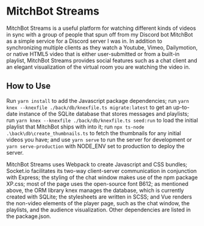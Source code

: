# MitchBot Streams

MitchBot Streams is a useful platform for watching different kinds of videos in sync with a group of people that spun off from my Discord bot MitchBot as a simple service for a Discord server I was in. In addition to synchronizing multiple clients as they watch a Youtube, Vimeo, Dailymotion, or native HTML5 video that is either user-submitted or from a built-in playlist, MitchBot Streams provides social features such as a chat client and an elegant visualization of the virtual room you are watching the video in.

## How to Use

Run `yarn install` to add the Javascript package dependencies; run `yarn knex --knexfile ./back/db/knexfile.ts migrate:latest` to get an up-to-date instance of the SQLite database that stores messages and playlists; run `yarn knex --knexfile ./back/db/knexfile.ts seed:run` to load the initial playlist that MitchBot ships with into it; run `npx ts-node .\back\db\create_thumbnails.ts` to fetch the thumbnails for any initial videos you have; and use `yarn serve` to run the server for development or `yarn serve-production` with NODE_ENV set to production to deploy the server.

MitchBot Streams uses Webpack to create Javascript and CSS bundles; Socket.io facilitates its two-way client-server communication in conjunction with Express; the styling of the chat window makes use of the npm package XP.css; most of the page uses the open-source font B612; as mentioned above, the ORM library knex manages the database, which is currently created with SQLite; the stylesheets are written in SCSS; and Vue renders the non-video elements of the player page, such as the chat window, the playlists, and the audience visualization. Other dependencies are listed in the package.json.
